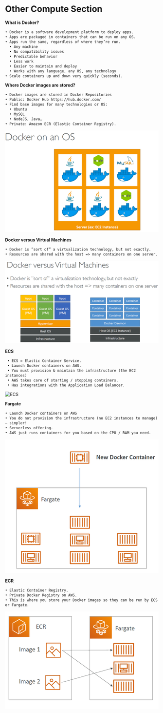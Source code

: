 # Other Compute Section

  **What is Docker?**
  
    • Docker is a software development platform to deploy apps.
    • Apps are packaged in containers that can be run on any OS.
    • Apps run the same, regardless of where they’re run.
      • Any machine
      • No compatibility issues
      • Predictable behavior
      • Less work
      • Easier to maintain and deploy
      • Works with any language, any OS, any technology
    • Scale containers up and down very quickly (seconds).
  
  **Where Docker images are stored?**
  
    • Docker images are stored in Docker Repositories
    • Public: Docker Hub https://hub.docker.com/
    • Find base images for many technologies or OS:
      • Ubuntu
      • MySQL
      • NodeJS, Java…
    • Private: Amazon ECR (Elastic Container Registry).
  
  ![Docker](https://github.com/mnadarsh/AWS/blob/master/Docker.PNG "Docker")
  
  **Docker versus Virtual Machines**
  
    • Docker is ”sort of” a virtualization technology, but not exactly.
    • Resources are shared with the host => many containers on one server.
  
  ![Docekr-vs-VM](https://github.com/mnadarsh/AWS/blob/master/Images/Docekr-vs-VM.PNG "Docekr-vs-VM")
    
 **ECS**
 
     • ECS = Elastic Container Service.
     • Launch Docker containers on AWS.
     • You must provision & maintain the infrastructure (the EC2 instances)
     • AWS takes care of starting / stopping containers.
     • Has integrations with the Application Load Balancer.
  
 ![ECS](https://github.com/mnadarsh/AWS/blob/master/Images/Images/ECS.PNG "ECS")
 
 **Fargate**
 
    • Launch Docker containers on AWS
    • You do not provision the infrastructure (no EC2 instances to manage) – simpler!
    • Serverless offering.
    • AWS just runs containers for you based on the CPU / RAM you need.
  
  ![Fargate](https://github.com/mnadarsh/AWS/blob/master/Images/Fargate.PNG "Fargate")
  
 **ECR**
 
    • Elastic Container Registry.
    • Private Docker Registry on AWS.
    • This is where you store your Docker images so they can be run by ECS or Fargate.
  
 ![ECR](https://github.com/mnadarsh/AWS/blob/master/Images/ECR.PNG "ECR") 
  
